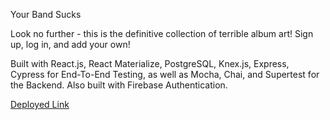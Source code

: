Your Band Sucks

Look no further - this is the definitive collection of terrible album art! Sign up, log in, and add your own!

Built with React.js, React Materialize, PostgreSQL, Knex.js, Express, Cypress for End-To-End Testing, as well as Mocha, Chai, and Supertest for the Backend.  Also built with Firebase Authentication.

[Deployed Link](https://your-band-sucks.firebaseapp.com/)
